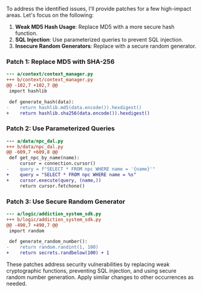 To address the identified issues, I'll provide patches for a few high-impact areas. Let's focus on the following:

1. **Weak MD5 Hash Usage**: Replace MD5 with a more secure hash function.
2. **SQL Injection**: Use parameterized queries to prevent SQL injection.
3. **Insecure Random Generators**: Replace with a secure random generator.

### Patch 1: Replace MD5 with SHA-256

```diff
--- a/context/context_manager.py
+++ b/context/context_manager.py
@@ -102,7 +102,7 @@
 import hashlib

 def generate_hash(data):
-    return hashlib.md5(data.encode()).hexdigest()
+    return hashlib.sha256(data.encode()).hexdigest()
```

### Patch 2: Use Parameterized Queries

```diff
--- a/data/npc_dal.py
+++ b/data/npc_dal.py
@@ -609,7 +609,8 @@
 def get_npc_by_name(name):
     cursor = connection.cursor()
-    query = f"SELECT * FROM npc WHERE name = '{name}'"
+    query = "SELECT * FROM npc WHERE name = %s"
+    cursor.execute(query, (name,))
     return cursor.fetchone()
```

### Patch 3: Use Secure Random Generator

```diff
--- a/logic/addiction_system_sdk.py
+++ b/logic/addiction_system_sdk.py
@@ -490,7 +490,7 @@
 import random

 def generate_random_number():
-    return random.randint(1, 100)
+    return secrets.randbelow(100) + 1
```

These patches address security vulnerabilities by replacing weak cryptographic functions, preventing SQL injection, and using secure random number generation. Apply similar changes to other occurrences as needed.